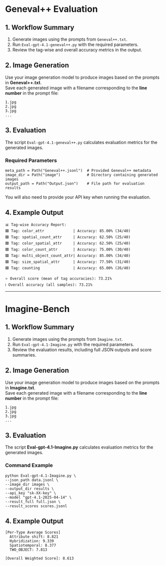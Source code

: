 # Geneval++ Evaluation

## 1. Workflow Summary

1. Generate images using the prompts from `Geneval++.txt`.
2. Run `Eval-gpt-4.1-geneval++.py` with the required parameters.
3. Review the tag-wise and overall accuracy metrics in the output.


## 2. Image Generation

Use your image generation model to produce images based on the prompts in **Geneval++.txt**.  
Save each generated image with a filename corresponding to the **line number** in the prompt file:

```shell
1.jpg
2.jpg
3.jpg
...
```

## 3. Evaluation

The script `Eval-gpt-4.1-geneval++.py` calculates evaluation metrics for the generated images.

### Required Parameters

```shell
meta_path = Path("Geneval++.jsonl")  # Provided Geneval++ metadata
image_dir = Path("image")            # Directory containing generated images
output_path = Path("Output.json")    # File path for evaluation results
```

You will also need to provide your API key when running the evaluation.


## 4. Example Output

```shell
📊 Tag-wise Accuracy Report:
🟩 Tag: color_attr             | Accuracy: 85.00% (34/40)
🟩 Tag: spatial_count_attr     | Accuracy: 62.50% (25/40)
🟩 Tag: color_spatial_attr     | Accuracy: 62.50% (25/40)
🟩 Tag: color_count_attr       | Accuracy: 75.00% (30/40)
🟩 Tag: multi_object_count_attr| Accuracy: 85.00% (34/40)
🟩 Tag: size_spatial_attr      | Accuracy: 77.50% (31/40)
🟩 Tag: counting               | Accuracy: 65.00% (26/40)

⭐ Overall score (mean of tag accuracies): 73.21%
ℹ️ Overall accuracy (all samples): 73.21%
```

---

# Imagine-Bench

## 1. Workflow Summary

1. Generate images using the prompts from `Imagine.txt`.
2. Run `Eval-gpt-4.1-Imagine.py` with the required parameters.
3. Review the evaluation results, including full JSON outputs and score summaries.


## 2. Image Generation

Use your image generation model to produce images based on the prompts in **Imagine.txt**.  
Save each generated image with a filename corresponding to the **line number** in the prompt file:

```shell
1.jpg
2.jpg
3.jpg
...
```


## 3. Evaluation

The script **Eval-gpt-4.1-Imagine.py** calculates evaluation metrics for the generated images.

### Command Example

```shell
python Eval-gpt-4.1-Imagine.py \
--json_path data.jsonl \
--image_dir images \
--output_dir results \
--api_key "sk-XX-key" \
--model "gpt-4.1-2025-04-14" \
--result_full full.json \
--result_scores scores.jsonl
```


## 4. Example Output

```shell
[Per-Type Average Scores]  
  Attribute shift: 8.821  
  Hybridization: 9.339  
  Spatiotemporal: 8.377  
  TWO_OBJECT: 7.813  

[Overall Weighted Score]: 8.613
```
